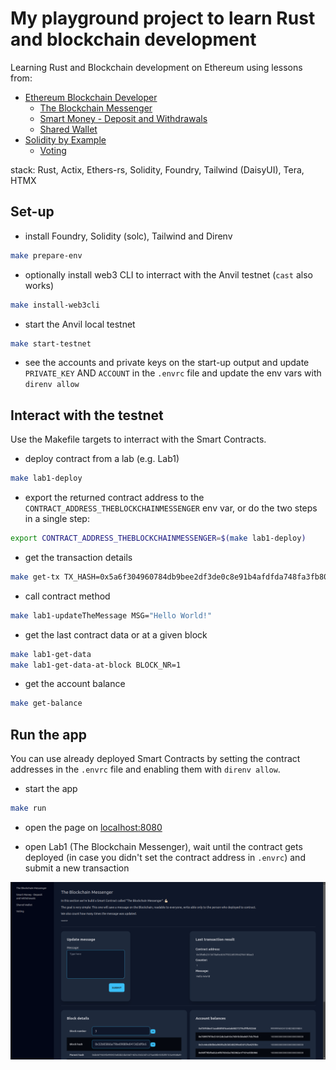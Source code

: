 # My playground project to learn Rust and blockchain development

Learning Rust and Blockchain development on Ethereum using lessons from:
- [Ethereum Blockchain Developer](https://ethereum-blockchain-developer.com/2022-01-remix-introduction/00-overview/)
  - [The Blockchain Messenger](https://ethereum-blockchain-developer.com/2022-02-solidity-basics-blockchain-messenger/00-overview/)
  - [Smart Money - Deposit and Withdrawals](https://ethereum-blockchain-developer.com/2022-03-deposit-withdrawals/00-overview/)
  - [Shared Wallet](https://ethereum-blockchain-developer.com/2022-04-smart-wallet/00-overview/)
- [Solidity by Example](https://docs.soliditylang.org/en/latest/solidity-by-example.html)
  - [Voting](https://docs.soliditylang.org/en/latest/solidity-by-example.html#voting)

stack:
Rust, Actix, Ethers-rs, Solidity, Foundry, Tailwind (DaisyUI), Tera, HTMX


## Set-up

- install Foundry, Solidity (solc), Tailwind and Direnv

```bash
make prepare-env
```

- optionally install web3 CLI to interract with the Anvil testnet (`cast` also works)

```bash
make install-web3cli
```

- start the Anvil local testnet

```bash
make start-testnet
```

- see the accounts and private keys on the start-up output and update `PRIVATE_KEY` AND `ACCOUNT` in the `.envrc` file and update the env vars with `direnv allow`


## Interact with the testnet

Use the Makefile targets to interract with the Smart Contracts.

- deploy contract from a lab (e.g. Lab1)
```bash
make lab1-deploy
```

- export the returned contract address to the `CONTRACT_ADDRESS_THEBLOCKCHAINMESSENGER` env var, or do the two steps in a single step:
```bash
export CONTRACT_ADDRESS_THEBLOCKCHAINMESSENGER=$(make lab1-deploy)
```

- get the transaction details
```bash
make get-tx TX_HASH=0x5a6f304960784db9bee2df3de0c8e91b4afdfda748fa3fb80527baa786e53fab
```

- call contract method
```bash
make lab1-updateTheMessage MSG="Hello World!"
```

- get the last contract data or at a given block
```bash
make lab1-get-data
make lab1-get-data-at-block BLOCK_NR=1
```

- get the account balance
```bash
make get-balance
```


## Run the app

You can use already deployed Smart Contracts by setting the contract addresses in the `.envrc` file and enabling them with `direnv allow`.

- start the app
```bash
make run
```

- open the page on [localhost:8080](http://localhost:8080)

- open Lab1 (The Blockchain Messenger), wait until the contract gets deployed (in case you didn't set the contract address in `.envrc`) and submit a new transaction

![](assets/screen_lab1.png)
